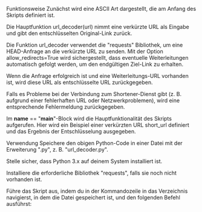 Funktionsweise
Zunächst wird eine ASCII Art dargestellt, die am Anfang des Skripts definiert ist.

Die Hauptfunktion url_decoder(url) nimmt eine verkürzte URL als Eingabe und gibt den entschlüsselten Original-Link zurück.

Die Funktion url_decoder verwendet die "requests" Bibliothek, um eine HEAD-Anfrage an die verkürzte URL zu senden. Mit der Option allow_redirects=True wird sichergestellt, dass eventuelle Weiterleitungen automatisch gefolgt werden, um den endgültigen Ziel-Link zu erhalten.

Wenn die Anfrage erfolgreich ist und eine Weiterleitungs-URL vorhanden ist, wird diese URL als entschlüsselte URL zurückgegeben.

Falls es Probleme bei der Verbindung zum Shortener-Dienst gibt (z. B. aufgrund einer fehlerhaften URL oder Netzwerkproblemen), wird eine entsprechende Fehlermeldung zurückgegeben.

Im __name__ == "__main__"-Block wird die Hauptfunktionalität des Skripts aufgerufen. Hier wird ein Beispiel einer verkürzten URL short_url definiert und das Ergebnis der Entschlüsselung ausgegeben.

Verwendung
Speichere den obigen Python-Code in einer Datei mit der Erweiterung ".py", z. B. "url_decoder.py".

Stelle sicher, dass Python 3.x auf deinem System installiert ist.

Installiere die erforderliche Bibliothek "requests", falls sie noch nicht vorhanden ist.

Führe das Skript aus, indem du in der Kommandozeile in das Verzeichnis navigierst, in dem die Datei gespeichert ist, und den folgenden Befehl ausführst:
